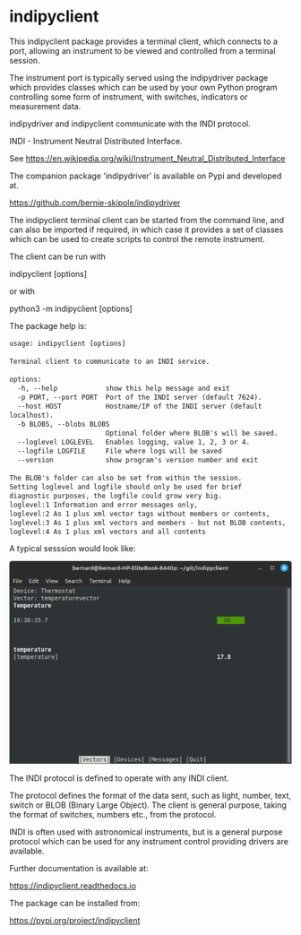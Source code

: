 # indipyclient

This indipyclient package provides a terminal client, which connects to a port, allowing an instrument to be viewed and controlled from a terminal session.

The instrument port is typically served using the indipydriver package which provides classes which can be used by your own Python program controlling some form of instrument, with switches, indicators or measurement data.

indipydriver and indipyclient communicate with the INDI protocol.

INDI - Instrument Neutral Distributed Interface.

See https://en.wikipedia.org/wiki/Instrument_Neutral_Distributed_Interface

The companion package 'indipydriver' is available on Pypi and developed at.

https://github.com/bernie-skipole/indipydriver

The indipyclient terminal client can be started from the command line, and can also be imported if required, in which case it provides a set of classes which can be used to create scripts to control the remote instrument.

The client can be run with

indipyclient [options]

or with

python3 -m indipyclient [options]

The package help is:

    usage: indipyclient [options]

    Terminal client to communicate to an INDI service.

    options:
      -h, --help            show this help message and exit
      -p PORT, --port PORT  Port of the INDI server (default 7624).
      --host HOST           Hostname/IP of the INDI server (default localhost).
      -b BLOBS, --blobs BLOBS
                            Optional folder where BLOB's will be saved.
      --loglevel LOGLEVEL   Enables logging, value 1, 2, 3 or 4.
      --logfile LOGFILE     File where logs will be saved
      --version             show program's version number and exit

    The BLOB's folder can also be set from within the session.
    Setting loglevel and logfile should only be used for brief
    diagnostic purposes, the logfile could grow very big.
    loglevel:1 Information and error messages only,
    loglevel:2 As 1 plus xml vector tags without members or contents,
    loglevel:3 As 1 plus xml vectors and members - but not BLOB contents,
    loglevel:4 As 1 plus xml vectors and all contents


A typical sesssion would look like:

![Terminal screenshot](https://github.com/bernie-skipole/indipyclient/raw/main/docs/source/usage/image.png)

The INDI protocol is defined to operate with any INDI client.

The protocol defines the format of the data sent, such as light, number, text, switch or BLOB (Binary Large Object). The client is general purpose, taking the format of switches, numbers etc., from the protocol.

INDI is often used with astronomical instruments, but is a general purpose protocol which can be used for any instrument control providing drivers are available.

Further documentation is available at:

https://indipyclient.readthedocs.io

The package can be installed from:

https://pypi.org/project/indipyclient
